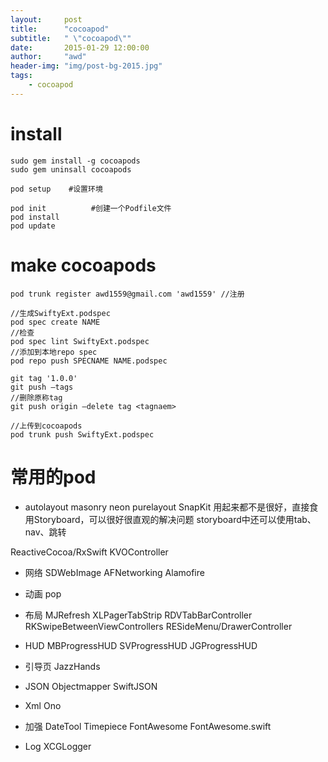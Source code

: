 ```yaml
---
layout:     post
title:      "cocoapod"
subtitle:   " \"cocoapod\""
date:       2015-01-29 12:00:00
author:     "awd"
header-img: "img/post-bg-2015.jpg"
tags:
    - cocoapod
---
```

# install

```
sudo gem install -g cocoapods
sudo gem uninsall cocoapods

pod setup    #设置环境

pod init          #创建一个Podfile文件
pod install
pod update
```

# make cocoapods

```
pod trunk register awd1559@gmail.com 'awd1559' //注册

//生成SwiftyExt.podspec
pod spec create NAME
//检查
pod spec lint SwiftyExt.podspec  
//添加到本地repo spec
pod repo push SPECNAME NAME.podspec

git tag '1.0.0'
git push —tags
//删除原称tag
git push origin —delete tag <tagnaem>  

//上传到cocoapods
pod trunk push SwiftyExt.podspec  
```




# 常用的pod
- autolayout
	masonry
	neon
	purelayout
	SnapKit 
	用起来都不是很好，直接食用Storyboard，可以很好很直观的解决问题
	storyboard中还可以使用tab、nav、跳转

ReactiveCocoa/RxSwift
KVOController

- 网络
	SDWebImage
	AFNetworking
	Alamofire

- 动画
	pop

- 布局
	MJRefresh
	XLPagerTabStrip
	RDVTabBarController
	RKSwipeBetweenViewControllers
	RESideMenu/DrawerController
- HUD
	MBProgressHUD
	SVProgressHUD
	JGProgressHUD

- 引导页
	JazzHands

- JSON
	Objectmapper
	SwiftJSON
- Xml
	Ono

- 加强
	DateTool
	Timepiece
	FontAwesome
	FontAwesome.swift

- Log
	XCGLogger
